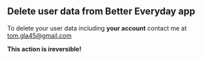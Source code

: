 ## Delete user data from Better Everyday app

To delete your user data including **your account** contact me at tom.gla45@gmail.com

**This action is ireversible!**
